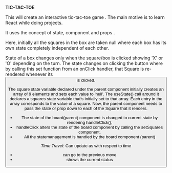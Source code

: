 **TIC-TAC-TOE**

This will create an interactive tic-tac-toe game .
The main motive is to learn React while doing projects. 

It uses the concept of state, component and props .

Here, initially all the squares in the box are taken null where each box has its own state completely independent of each other. 


State of a box changes only when the square/box is clicked showing 'X' or 'O' depending on the turn. 
The state changes on clicking the button where by calling this set function from an onClick handler, that Square is re-rendered whenever its <button> is clicked.

The square state variable declared under the parent component initially creates an array of 9 elements and sets each value to 'null'.  The useState() call around it declares a squares state variable that’s initially set to that array. Each entry in the array corresponds to the value of a square. 
Now, the parent component needs to pass the state or prop down to each of the Square that it renders. 

* The state of the board(parent) component is changed to current state by rendering 
handleClick(),
* handleClick alters the state of the board component by calling the setSquares component.
* All the statemanagement is handled by the board component (parent) 


*Time Travel*:
Can update as with respect to time 
* can go to the previous move
* shows the current status
